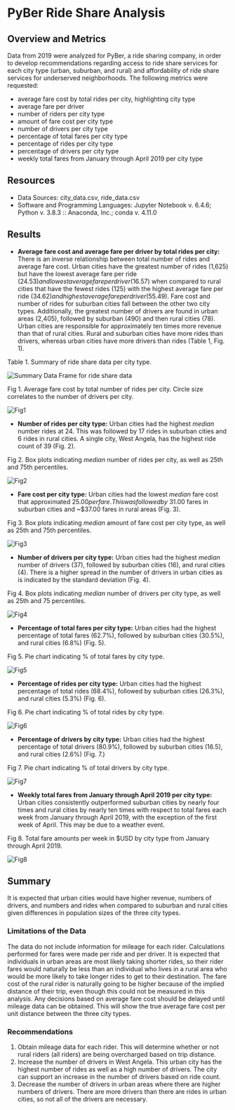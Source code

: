 # PyBer Ride Share Analysis
## Overview and Metrics
Data from 2019 were analyzed for PyBer, a ride sharing company, in order to develop recommendations regarding access to ride share services for each city type (urban, suburban, and rural) and affordability of ride share services for underserved neighborhoods.  The following metrics were requested:
  - average fare cost by total rides per city, highlighting city type
  - average fare per driver
  - number of riders per city type 
  - amount of fare cost per city type
  - number of drivers per city type 
  - percentage of total fares per city type 
  - percentage of rides per city type 
  - percentage of drivers per city type 
  - weekly total fares from January through April 2019 per city type   


## Resources
- Data Sources: city_data.csv, ride_data.csv
- Software and Programming Languages: Jupyter Notebook v. 6.4.6; Python v. 3.8.3 :: Anaconda, Inc.; conda v. 4.11.0

## Results
  - **Average fare cost and average fare per driver by total rides per city:**  There is an inverse relationship between total number of rides and average fare cost.  Urban cities have the greatest number of rides (1,625) but have the lowest average fare per ride ($24.53) and lowest average fare per driver ($16.57) when compared to rural cities that have the fewest rides (125) with the highest average fare per ride ($34.62) and highest average fare per driver ($55.49).  Fare cost and number of rides for suburban cities fall between the other two city types.  Additionally, the greatest number of drivers are found in urban areas (2,405), followed by suburban (490) and then rural cities (78).  Urban cities are responsible for approximately ten times more revenue than that of rural cities.  Rural and suburban cities have more rides than drivers, whereas urban cities have more drivers than rides (Table 1, Fig. 1).


Table 1. Summary of ride share data per city type.

![Summary Data Frame for ride share data](https://user-images.githubusercontent.com/95387273/150563147-a7919a17-2940-4f07-a40b-eec0cccb4a60.png)


Fig 1. Average fare cost by total number of rides per city.  Circle size correlates to the number of drivers per city.

![Fig1](https://user-images.githubusercontent.com/95387273/150434172-9a7b218f-b10f-45a1-8e08-dba052291994.png)

  - **Number of rides per city type:**  Urban cities had the highest *median* number rides at 24.  This was followed by 17 rides in suburban cities and 6 rides in rural cities.  A single city, West Angela, has the highest ride count of 39 (Fig. 2). 

Fig 2. Box plots indicating *median* number of rides per city, as well as 25th and 75th percentiles.
 
![Fig2](https://user-images.githubusercontent.com/95387273/150434203-d4a8a765-9902-4079-8cb6-fef22665092b.png)

  - **Fare cost per city type:**  Urban cities had the lowest *median* fare cost that approximated $25.00 per fare.  This was followed by ~$31.00 fares in suburban cities and ~$37.00 fares in rural areas (Fig. 3).

Fig 3. Box plots indicating *median* amount of fare cost per city type, as well as 25th and 75th percentiles.

![Fig3](https://user-images.githubusercontent.com/95387273/150434222-cabc0aa4-d1cf-4093-b85a-43a33b393c0c.png)

  - **Number of drivers per city type:**  Urban cities had the highest *median* number of drivers (37), followed by suburban cities (16), and rural cities (4).  There is a higher spread in the number of drivers in urban cities as is indicated by the standard deviation (Fig. 4).

Fig 4.  Box plots indicating *median* number of drivers per city type, as well as 25th and 75 percentiles.
 
![Fig4](https://user-images.githubusercontent.com/95387273/150434235-e7c58e0c-0049-4452-82d4-fafd5bb3ce60.png)

  - **Percentage of total fares per city type:** Urban cities had the highest percentage of total fares (62.7%), followed by suburban cities (30.5%), and rural cities (6.8%) (Fig. 5).

Fig 5.  Pie chart indicating % of total fares by city type.
 
![Fig5](https://user-images.githubusercontent.com/95387273/150434253-205a5f36-87e6-487c-b782-929a016db964.png)

  - **Percentage of rides per city type:**  Urban cities had the highest percentage of total rides (68.4%), followed by suburban cities (26.3%), and rural cities (5.3%) (Fig. 6).

Fig 6.  Pie chart indicating % of total rides by city type.

![Fig6](https://user-images.githubusercontent.com/95387273/150434274-d1be0bdb-5ab0-4810-8520-f38d35e4678c.png)

 - **Percentage of drivers by city type:**  Urban cities had the highest percentage of total drivers (80.9%), followed by suburban cities (16.5), and rural cities (2.6%) (Fig. 7.)

Fig 7.  Pie chart indicating % of total drivers by city type.

![Fig7](https://user-images.githubusercontent.com/95387273/150434281-3b4a6cdc-5651-48a9-83a7-211f1f4ad178.png)


  - **Weekly total fares from January through April 2019 per city type:**  Urban cities consistently outperformed suburban cities by nearly four times and rural cities by nearly ten times with respect to total fares each week from January through April 2019, with the exception of the first week of April.  This may be due to a weather event.

Fig 8.  Total fare amounts per week in $USD by city type from January through April 2019. 


![Fig8](https://user-images.githubusercontent.com/95387273/150434304-cffa52e2-0d99-4045-bb22-ca0d91f66d4a.png)


## Summary
It is expected that urban cities would have higher revenue, numbers of drivers, and numbers and rides when compared to suburban and rural cities given differences in population sizes of the three city types. 

### Limitations of the Data
The data do not include information for mileage for each rider.  Calculations performed for fares were made per ride and per driver.  It is expected that individuals in urban areas are most likely taking shorter rides, so their rider fares would naturally be less than an individual who lives in a rural area who would be more likely to take longer rides to get to their destination.  The fare cost of the rural rider is naturally going to be higher because of the implied distance of their trip, even though this could not be measured in this analysis. Any decisions based on average fare cost should be delayed until mileage data can be obtained.  This will show the true average fare cost per unit distance between the three city types.

### Recommendations
  1) Obtain mileage data for each rider.  This will determine whether or not rural riders (all riders) are being overcharged based on trip distance.
  2) Increase the number of drivers in West Angela.  This urban city has the highest number of rides as well as a high number of drivers.  The city can support an increase in the number of drivers based on ride count.
  3) Decrease the number of drivers in urban areas where there are higher numbers of drivers.  There are more drivers than there are rides in urban cities, so not all of the drivers are necessary.



